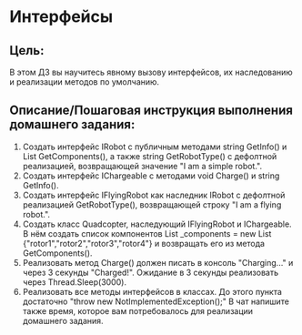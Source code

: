 # Интерфейсы

## Цель:
В этом ДЗ вы научитесь явному вызову интерфейсов, их наследованию и реализации методов по умолчанию.

## Описание/Пошаговая инструкция выполнения домашнего задания:
1. Создать интерфейс IRobot с публичным методами string GetInfo() и List GetComponents(), а также string GetRobotType() с дефолтной реализацией, возвращающей значение "I am a simple robot.".
1. Создать интерфейс IChargeable с методами void Charge() и string GetInfo().
1. Создать интерфейс IFlyingRobot как наследник IRobot с дефолтной реализацией GetRobotType(), возвращающей строку "I am a flying robot.".
1. Создать класс Quadcopter, наследующий IFlyingRobot и IChargeable. В нём создать список компонентов List _components = new List {"rotor1","rotor2","rotor3","rotor4"} и возвращать его из метода GetComponents().
1. Реализовать метод Charge() должен писать в консоль "Charging..." и через 3 секунды "Charged!". Ожидание в 3 секунды реализовать через Thread.Sleep(3000).
1. Реализовать все методы интерфейсов в классах. До этого пункта достаточно "throw new NotImplementedException();" В чат напишите также время, которое вам потребовалось для реализации домашнего задания.